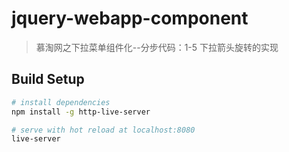 # jquery-webapp-component

> 慕淘网之下拉菜单组件化--分步代码：1-5 下拉箭头旋转的实现

## Build Setup

``` bash
# install dependencies
npm install -g http-live-server

# serve with hot reload at localhost:8080
live-server

```